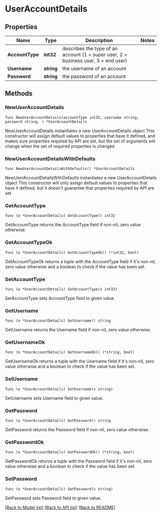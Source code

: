# UserAccountDetails

## Properties

Name | Type | Description | Notes
------------ | ------------- | ------------- | -------------
**AccountType** | **int32** | describes the type of an account (1 &#x3D; super user, 2 &#x3D; business user, 3 &#x3D; end user) | 
**Username** | **string** | the username of an account | 
**Password** | **string** | the password of an account | 

## Methods

### NewUserAccountDetails

`func NewUserAccountDetails(accountType int32, username string, password string, ) *UserAccountDetails`

NewUserAccountDetails instantiates a new UserAccountDetails object
This constructor will assign default values to properties that have it defined,
and makes sure properties required by API are set, but the set of arguments
will change when the set of required properties is changed

### NewUserAccountDetailsWithDefaults

`func NewUserAccountDetailsWithDefaults() *UserAccountDetails`

NewUserAccountDetailsWithDefaults instantiates a new UserAccountDetails object
This constructor will only assign default values to properties that have it defined,
but it doesn't guarantee that properties required by API are set

### GetAccountType

`func (o *UserAccountDetails) GetAccountType() int32`

GetAccountType returns the AccountType field if non-nil, zero value otherwise.

### GetAccountTypeOk

`func (o *UserAccountDetails) GetAccountTypeOk() (*int32, bool)`

GetAccountTypeOk returns a tuple with the AccountType field if it's non-nil, zero value otherwise
and a boolean to check if the value has been set.

### SetAccountType

`func (o *UserAccountDetails) SetAccountType(v int32)`

SetAccountType sets AccountType field to given value.


### GetUsername

`func (o *UserAccountDetails) GetUsername() string`

GetUsername returns the Username field if non-nil, zero value otherwise.

### GetUsernameOk

`func (o *UserAccountDetails) GetUsernameOk() (*string, bool)`

GetUsernameOk returns a tuple with the Username field if it's non-nil, zero value otherwise
and a boolean to check if the value has been set.

### SetUsername

`func (o *UserAccountDetails) SetUsername(v string)`

SetUsername sets Username field to given value.


### GetPassword

`func (o *UserAccountDetails) GetPassword() string`

GetPassword returns the Password field if non-nil, zero value otherwise.

### GetPasswordOk

`func (o *UserAccountDetails) GetPasswordOk() (*string, bool)`

GetPasswordOk returns a tuple with the Password field if it's non-nil, zero value otherwise
and a boolean to check if the value has been set.

### SetPassword

`func (o *UserAccountDetails) SetPassword(v string)`

SetPassword sets Password field to given value.



[[Back to Model list]](../README.md#documentation-for-models) [[Back to API list]](../README.md#documentation-for-api-endpoints) [[Back to README]](../README.md)


